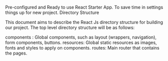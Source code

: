 Pre-configured and Ready to use React Starter App. To save time in settings things up for new project.
Directory Structure

This document aims to describe the React Js directory structure for building our project.
The top level directory structure will be as follows:

components : Global components, such as layout (wrappers, navigation), form components, buttons.
resources: Global static resources as images, fonts and styles to apply on components.
routes: Main router that contains the pages.


